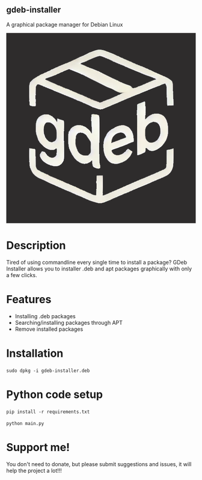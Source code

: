## gdeb-installer
A graphical package manager for Debian Linux

![Icon](icon.png)

# Description
Tired of using commandline every single time to install a package? GDeb Installer allows you to installer .deb and apt packages graphically with only a few clicks.

# Features
 - Installing .deb packages
 - Searching/installing packages through APT
 - Remove installed packages

# Installation 
`sudo dpkg -i gdeb-installer.deb`

# Python code setup
`pip install -r requirements.txt`

`python main.py`

# Support me!
You don't need to donate, but please submit suggestions and issues, it will help the project a lot!!!
